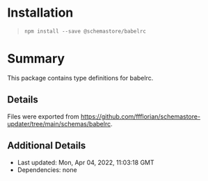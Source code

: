 # Installation
> `npm install --save @schemastore/babelrc`

# Summary
This package contains type definitions for babelrc.

## Details
Files were exported from https://github.com/ffflorian/schemastore-updater/tree/main/schemas/babelrc.

## Additional Details
* Last updated: Mon, Apr 04, 2022, 11:03:18 GMT
* Dependencies: none

